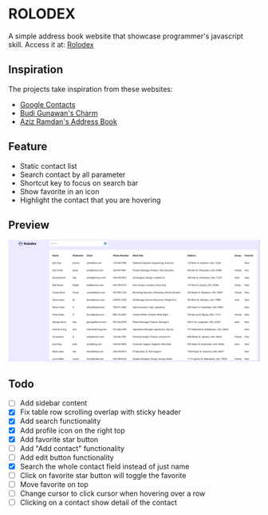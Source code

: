 # ROLODEX

A simple address book website that showcase programmer's javascript skill.
Access it at: [Rolodex](https://rolodex.syarifhasibuan.dev)

## Inspiration

The projects take inspiration from these websites:

-   [Google Contacts](https://contacts.google.com)
-   [Budi Gunawan's Charm](https://charm.budigunawan.com/)
-   [Aziz Ramdan's Address Book](https://bearmentor-address-book.azizramdan.id/)

## Feature

-   Static contact list
-   Search contact by all parameter
-   Shortcut key to focus on search bar
-   Show favorite in an icon
-   Highlight the contact that you are hovering

## Preview

![Preview](assets/preview.png)

## Todo

-   [ ] Add sidebar content
-   [x] Fix table row scrolling overlap with sticky header
-   [x] Add search functionality
-   [x] Add profile icon on the right top
-   [x] Add favorite star button
-   [ ] Add "Add contact" functionality
-   [ ] Add edit button functionality
-   [x] Search the whole contact field instead of just name
-   [ ] Click on favorite star button will toggle the favorite
-   [ ] Move favorite on top
-   [ ] Change cursor to click cursor when hovering over a row
-   [ ] Clicking on a contact show detail of the contact
